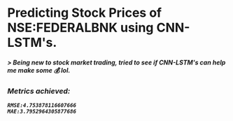 # Predicting Stock Prices of NSE:FEDERALBNK using CNN-LSTM's.

<h5>> Being new to stock market trading, tried to see if CNN-LSTM's can help me make some &#128176; lol.  <br>
<Used the model to have a (rough) estimate of the closing prices of the same, 7 days forward. Also, wrote a function that estimates profit/loss margin from day of stock buy to current date. </h5>


<h3>Metrics achieved: </h3>

```
RMSE:4.753878116607666
MAE:3.7952964305877686

```
